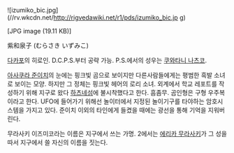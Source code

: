 ![izumiko_bic.jpg](//rv.wkcdn.net/http://rigvedawiki.net/r1/pds/izumiko_bic.jp
g)

[JPG image (19.11 KB)]

紫和泉子 (むらさき いずみこ)

[다카포](%EB%8B%A4%EC%B9%B4%ED%8F%AC%28%EA%B2%8C%EC%9E%84%29.md)의 히로인.
D.C.P.S.부터 공략 가능. P.S.에서의 성우는 [쿠와타니 나츠코](%EC%BF%A0%EC%99%80%ED%83%80%EB%8B%88%20%EB%82%98%EC%B8%A0%EC%BD%94.md).

[아사쿠라 준이치](%EC%95%84%EC%82%AC%EC%BF%A0%EB%9D%BC%20%EC%A4%80%EC%9D%B4%EC%B9%98.md)의 눈에는 핑크빛 곰으로 보이지만 다른사람들에게는 평범한 흑발 소녀로 보이는 모양. 하지만 그 정체는 핑크빛 헤어의 로리 소녀.
외계에서 학교 레포트를 작성하기 위해 지구로 왔다 [하츠네섬](%ED%95%98%EC%B8%A0%EB%84%A4%20%EC%84%AC.md)에 불시착했다고 한다. 흠좀무. 곰인형은 구형
우주복이라고 한다. UFO에 들어가기 위해선 놀이터에서 지정된 놀이기구를 타야하는 암호시스템을 가지고 있다. 준이치 이외의 타인에게 들켰을
때에는 광선을 통해 기억을 지워버린다.

무라사키 이즈미코라는 이름은 지구에서 쓰는 가명. 2에서는 [에리카 무라사키](%EC%97%90%EB%A6%AC%EC%B9%B4%20%EB%AC%B4%EB%9D%BC%EC%82%AC%ED%82%A4.md)가 그 성을 따서 지구에서 쓸 자신의 이름을 짓는다.

